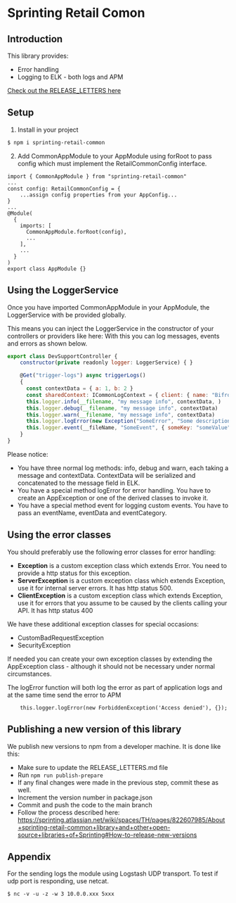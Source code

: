 <h1>Sprinting Retail Comon</h1>

<h2>Introduction</h2>
This library provides: 
<ul>
    <li>Error handling</li>
    <li>Logging to ELK - both logs and APM</li>
</ul>

[Check out the RELEASE_LETTERS here](RELEASE_LETTERS.md)

<h2>Setup</h2>

1. Install in your project
```bash 
$ npm i sprinting-retail-common
```
2. Add CommonAppModule to your AppModule using forRoot to pass config which must implement the RetailCommonConfig interface.
```
import { CommonAppModule } from "sprinting-retail-common"
...
const config: RetailCommonConfig = {
    ...assign config properties from your AppConfig...
}
...
@Module(
  {
    imports: [
      CommonAppModule.forRoot(config),
      ...
    ],
    ...
  }
)
export class AppModule {}
```

<h2>Using the LoggerService</h2>

Once you have imported CommonAppModule in your AppModule, 
the LoggerService with be provided globally. 

This means you can inject the LoggerService in the constructor of your controllers or providers like here: 
With this you can log messages, events and errors as shown below.

```javascript
export class DevSupportController {
    constructor(private readonly logger: LoggerService) { }

    @Get("trigger-logs") async triggerLogs()
    {
      const contextData = { a: 1, b: 2 }
      const sharedContext: ICommonLogContext = { client: { name: "Bifrost" }, tenantId: 100 }
      this.logger.info(__filename, "my message info", contextData, )
      this.logger.debug(__filename, "my message info", contextData)
      this.logger.warn(__filename, "my message info", contextData)
      this.logger.logError(new Exception("SomeError", "Some description", contextData, innerError))
      this.logger.event(__fileName, "SomeEvent", { someKey: "someValue" }, "SomeCategory")
    }
}
```

Please notice: 
- You have three normal log methods: info, debug and warn, each taking a message and contextData. ContextData will be serialized and concatenated to the message field in ELK. 
- You have a special method logError for error handling. You have to create an AppException or one of the derived classes to invoke it. 
- You have a special method event for logging custom events. You have to pass an eventName, eventData and eventCategory.

<h2>Using the error classes</h2>

You should preferably use the following error classes for error handling:
- **Exception** is a custom exception class which extends Error. You need to provide a http status for this exception. 
- **ServerException** is a custom exception class which extends Exception, use it for internal server errors. It has http status 500.
- **ClientException** is a custom exception class which extends Exception, use it for errors that you assume to be caused by the clients calling your API. It has http status 400

We have these additional exception classes for special occasions: 
- CustomBadRequestException
- SecurityException

If needed you can create your own exception classes by extending the AppException class - although it should not be necessary under normal circumstances. 

The logError function will both log the error as part of application logs and at the same time send the error to APM

```
    this.logger.logError(new ForbiddenException('Access denied'), {});
```


<h2>Publishing a new version of this library</h2>

We publish new versions to npm from a developer machine. It is done like this: 
- Make sure to update the RELEASE_LETTERS.md file
- Run `````npm run publish-prepare`````
- If any final changes were made in the previous step, commit these as well.   
- Increment the version number in package.json
- Commit and push the code to the main branch
- Follow the process described here: https://sprinting.atlassian.net/wiki/spaces/TH/pages/822607985/About+sprinting-retail-common+library+and+other+open-source+libraries+of+Sprinting#How-to-release-new-versions

<h2>Appendix</h2>

For the sending logs the module using Logstash UDP transport.
To test if udp port is responding, use netcat.

`
$ nc -v -u -z -w 3 10.0.0.xxx 5xxx
`
